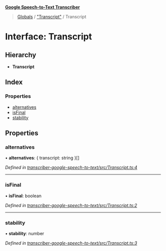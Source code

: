 **[Google Speech-to-Text Transcriber](../README.md)**

> [Globals](../README.md) / ["Transcript"](../modules/_transcript_.md) / Transcript

# Interface: Transcript

## Hierarchy

* **Transcript**

## Index

### Properties

* [alternatives](_transcript_.transcript.md#alternatives)
* [isFinal](_transcript_.transcript.md#isfinal)
* [stability](_transcript_.transcript.md#stability)

## Properties

### alternatives

•  **alternatives**: { transcript: string  }[]

*Defined in [transcriber-google-speech-to-text/src/Transcript.ts:4](https://github.com/SketchingDev/ivr-tester/blob/16cd721/packages/transcriber-google-speech-to-text/src/Transcript.ts#L4)*

___

### isFinal

•  **isFinal**: boolean

*Defined in [transcriber-google-speech-to-text/src/Transcript.ts:2](https://github.com/SketchingDev/ivr-tester/blob/16cd721/packages/transcriber-google-speech-to-text/src/Transcript.ts#L2)*

___

### stability

•  **stability**: number

*Defined in [transcriber-google-speech-to-text/src/Transcript.ts:3](https://github.com/SketchingDev/ivr-tester/blob/16cd721/packages/transcriber-google-speech-to-text/src/Transcript.ts#L3)*
